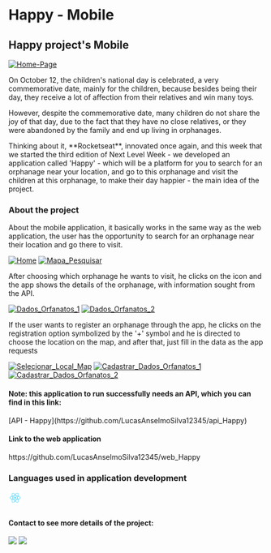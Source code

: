 # Happy - Mobile

<h2>Happy project's Mobile</h2>
<a data-flickr-embed="true" href="https://www.flickr.com/photos/190690980@N06/50498810831/in/dateposted-public/" title="Home-Page"><img src="https://live.staticflickr.com/65535/50498810831_337d815b09.jpg" width="500" height="282" alt="Home-Page"></a>
<p>On October 12, the children's national day is celebrated, a very commemorative date, mainly for the children, because besides being their day, they receive a lot of affection from their relatives and win many toys.</p>
<p>However, despite the commemorative date, many children do not share the joy of that day, due to the fact that they have no close relatives, or they were abandoned by the family and end up living in orphanages.</p>
<p>Thinking about it, **Rocketseat**, innovated once again, and this week that we started the third edition of Next Level Week - we developed an application called 'Happy' - which will be a platform for you to search for an orphanage near your location, and go to this orphanage and visit the children at this orphanage, to make their day happier - the main idea of ​​the project.</p>

<h3>About the project</h3>
<p>About the mobile application, it basically works in the same way as the web application, the user has the opportunity to search for an orphanage near their location and go there to visit.</p>
<a data-flickr-embed="true" href="https://www.flickr.com/photos/190690980@N06/50498812636/in/dateposted-public/" title="Home"><img src="https://live.staticflickr.com/65535/50498812636_10bc825dda.jpg" width="243" height="500" alt="Home"></a>
<a data-flickr-embed="true" href="https://www.flickr.com/photos/190690980@N06/50498965052/in/dateposted-public/" title="Mapa_Pesquisar"><img src="https://live.staticflickr.com/65535/50498965052_35b3f40e5e.jpg" width="243" height="500" alt="Mapa_Pesquisar"></a>
<p>After choosing which orphanage he wants to visit, he clicks on the icon and the app shows the details of the orphanage, with information sought from the API.</p>
<a data-flickr-embed="true" href="https://www.flickr.com/photos/190690980@N06/50498965147/in/dateposted-public/" title="Dados_Orfanatos_1"><img src="https://live.staticflickr.com/65535/50498965147_7774a0735a.jpg" width="243" height="500" alt="Dados_Orfanatos_1"></a>
<a data-flickr-embed="true" href="https://www.flickr.com/photos/190690980@N06/50498100603/in/dateposted-public/" title="Dados_Orfanatos_2"><img src="https://live.staticflickr.com/65535/50498100603_d31ecfceca.jpg" width="243" height="500" alt="Dados_Orfanatos_2"></a>
<p>If the user wants to register an orphanage through the app, he clicks on the registration option symbolized by the '+' symbol and he is directed to choose the location on the map, and after that, just fill in the data as the app requests</p>
<a data-flickr-embed="true" href="https://www.flickr.com/photos/190690980@N06/50498100553/in/dateposted-public/" title="Selecionar_Local_Map"><img src="https://live.staticflickr.com/65535/50498100553_4ebcac66fe.jpg" width="243" height="500" alt="Selecionar_Local_Map"></a>
<a data-flickr-embed="true" href="https://www.flickr.com/photos/190690980@N06/50498100668/in/dateposted-public/" title="Cadastrar_Dados_Orfanatos_1"><img src="https://live.staticflickr.com/65535/50498100668_d05f97910f.jpg" width="243" height="500" alt="Cadastrar_Dados_Orfanatos_1"></a><script async src="//embedr.flickr.com/assets/client-code.js" charset="utf-8"></script>
<a data-flickr-embed="true" href="https://www.flickr.com/photos/190690980@N06/50498965172/in/dateposted-public/" title="Cadastrar_Dados_Orfanatos_2"><img src="https://live.staticflickr.com/65535/50498965172_a5148589cb.jpg" width="243" height="500" alt="Cadastrar_Dados_Orfanatos_2"></a><script async src="//embedr.flickr.com/assets/client-code.js" charset="utf-8"></script>

<h4>Note: this application to run successfully needs an API, which you can find in this link:
</h4>
<p> [API - Happy](https://github.com/LucasAnselmoSilva12345/api_Happy)</p>

<h4>  Link to the web application</h4>
<p>https://github.com/LucasAnselmoSilva12345/web_Happy</p>

<h3>Languages ​​used in application development</h3>
<img align="left" alt="React" width="26px" src="https://raw.githubusercontent.com/github/explore/80688e429a7d4ef2fca1e82350fe8e3517d3494d/topics/react-native/react-native.png" />
<br/>
<br>

<h4>Contact to see more details of the project:</h4>
<p align="left">
<a href="mailto:lucasanselmodasilva02@gmail.com" alt="Gmail">
<img src="https://img.shields.io/badge/-lucasanselmodasilva02@gmail.com-e34c41?style=flat-square&labelColor=e34c41&logo=gmail&logoColor=white&link=lucasanselmodasilva02@gmail.com" /></a>
  
<a href="https://www.linkedin.com/in/lucas-anselmo-moraes-da-silva-543636161/" alt="Linkedin">
<img src="https://img.shields.io/badge/-Lucas-blue?style=flat-square&logo=Linkedin&logoColor=white&link=https://www.linkedin.com/in/lucas-anselmo-moraes-da-silva-543636161/" /></a>
